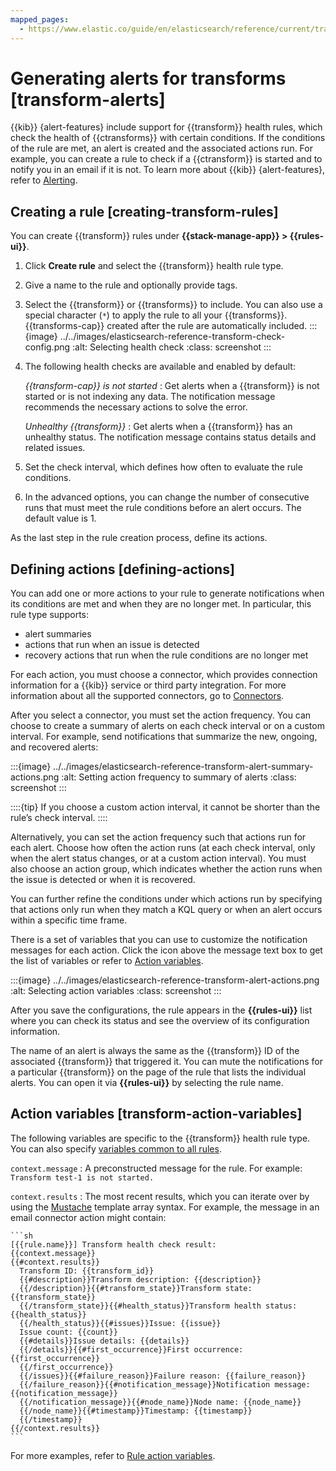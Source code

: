 ```yaml
---
mapped_pages:
  - https://www.elastic.co/guide/en/elasticsearch/reference/current/transform-alerts.html
---
```


# Generating alerts for transforms [transform-alerts]

{{kib}} {alert-features} include support for {{transform}} health rules, which check the health of {{ctransforms}} with certain conditions. If the conditions of the rule are met, an alert is created and the associated actions run. For example, you can create a rule to check if a {{ctransform}} is started and to notify you in an email if it is not. To learn more about {{kib}} {alert-features}, refer to [Alerting](../alerts-cases/alerts/alerting-getting-started.md).

## Creating a rule [creating-transform-rules]

You can create {{transform}} rules under **{{stack-manage-app}} > {{rules-ui}}**.

1. Click **Create rule** and select the {{transform}} health rule type.
2. Give a name to the rule and optionally provide tags.
3. Select the {{transform}} or {{transforms}} to include. You can also use a special character (`*`) to apply the rule to all your {{transforms}}. {{transforms-cap}} created after the rule are automatically included.
   :::{image} ../../images/elasticsearch-reference-transform-check-config.png
   :alt: Selecting health check
   :class: screenshot
   :::

4. The following health checks are available and enabled by default:

    *{{transform-cap}} is not started*
    :   Get alerts when a {{transform}} is not started or is not indexing any data. The notification message recommends the necessary actions to solve the error.

    *Unhealthy {{transform}}*
    :   Get alerts when a {{transform}} has an unhealthy status. The notification message contains status details and related issues.

5. Set the check interval, which defines how often to evaluate the rule conditions.
6. In the advanced options, you can change the number of consecutive runs that must meet the rule conditions before an alert occurs. The default value is 1.

As the last step in the rule creation process, define its actions.

## Defining actions [defining-actions]

You can add one or more actions to your rule to generate notifications when its conditions are met and when they are no longer met. In particular, this rule type supports:

* alert summaries
* actions that run when an issue is detected
* recovery actions that run when the rule conditions are no longer met

For each action, you must choose a connector, which provides connection information for a {{kib}} service or third party integration. For more information about all the supported connectors, go to [Connectors](../../deploy-manage/manage-connectors.md).

After you select a connector, you must set the action frequency. You can choose to create a summary of alerts on each check interval or on a custom interval. For example, send notifications that summarize the new, ongoing, and recovered alerts:

:::{image} ../../images/elasticsearch-reference-transform-alert-summary-actions.png
:alt: Setting action frequency to summary of alerts
:class: screenshot
:::

::::{tip}
If you choose a custom action interval, it cannot be shorter than the rule’s check interval.
::::

Alternatively, you can set the action frequency such that actions run for each alert. Choose how often the action runs (at each check interval, only when the alert status changes, or at a custom action interval). You must also choose an action group, which indicates whether the action runs when the issue is detected or when it is recovered.

You can further refine the conditions under which actions run by specifying that actions only run when they match a KQL query or when an alert occurs within a specific time frame.

There is a set of variables that you can use to customize the notification messages for each action. Click the icon above the message text box to get the list of variables or refer to [Action variables](#transform-action-variables).

:::{image} ../../images/elasticsearch-reference-transform-alert-actions.png
:alt: Selecting action variables
:class: screenshot
:::

After you save the configurations, the rule appears in the **{{rules-ui}}** list where you can check its status and see the overview of its configuration information.

The name of an alert is always the same as the {{transform}} ID of the associated {{transform}} that triggered it. You can mute the notifications for a particular {{transform}} on the page of the rule that lists the individual alerts. You can open it via **{{rules-ui}}** by selecting the rule name.

## Action variables [transform-action-variables]

The following variables are specific to the {{transform}} health rule type. You can also specify [variables common to all rules](../alerts-cases/alerts/rule-action-variables.md).

`context.message`
:   A preconstructed message for the rule. For example: `Transform test-1 is not started.`

`context.results`
:   The most recent results, which you can iterate over by using the [Mustache](https://mustache.github.io/) template array syntax. For example, the message in an email connector action might contain:

    ```sh
    [{{rule.name}}] Transform health check result:
    {{context.message}}
    {{#context.results}}
      Transform ID: {{transform_id}}
      {{#description}}Transform description: {{description}}
      {{/description}}{{#transform_state}}Transform state: {{transform_state}}
      {{/transform_state}}{{#health_status}}Transform health status: {{health_status}}
      {{/health_status}}{{#issues}}Issue: {{issue}}
      Issue count: {{count}}
      {{#details}}Issue details: {{details}}
      {{/details}}{{#first_occurrence}}First occurrence: {{first_occurrence}}
      {{/first_occurrence}}
      {{/issues}}{{#failure_reason}}Failure reason: {{failure_reason}}
      {{/failure_reason}}{{#notification_message}}Notification message: {{notification_message}}
      {{/notification_message}}{{#node_name}}Node name: {{node_name}}
      {{/node_name}}{{#timestamp}}Timestamp: {{timestamp}}
      {{/timestamp}}
    {{/context.results}}
    ```

For more examples, refer to [Rule action variables](../alerts-cases/alerts/rule-action-variables.md).
